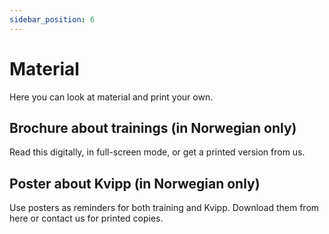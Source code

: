 ```yaml
---
sidebar_position: 6
---
```

# Material
Here you can look at material and print your own.

## Brochure about trainings (in Norwegian only)
Read this digitally, in full-screen mode, or get a printed version from us.
<script src="https://static.elfsight.com/platform/platform.js" async></script>
<div class="elfsight-app-e4437cdb-fdb2-425e-8ff7-6ffb3785fe8d" data-elfsight-app-lazy></div>

## Poster about Kvipp (in Norwegian only)
Use posters as reminders for both training and Kvipp. Download them from here or contact us for printed copies.

<div className="elfsight-app-3bee04e9-6a3d-4095-8b12-161ea93d6953" data-elfsight-app-lazy style={{marginTop: "30px"}}></div>